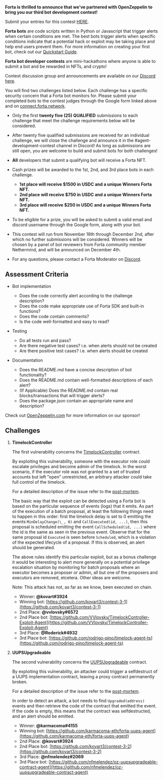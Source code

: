**Forta is thrilled to announce that we’ve partnered with OpenZeppelin to bring you our third bot development contest!**

Submit your entries for this contest [HERE](https://docs.google.com/forms/d/e/1FAIpQLSfTZuQBfUrdJI6b-_lLaBC2J6rcc5_sIesZHL3R4FdJkGD73A/viewform?usp=sf_link).

**Forta bots** are code scripts written in Python or Javascript that trigger alerts when certain
conditions are met. The best bots trigger alerts when specific conditions indicate that a potential hack or exploit may be taking place and help end users prevent them. For more information on creating your first bot, check out our [Quickstart Guide](quickstart.md).

**Forta bot developer contests** are mini-hackathons where anyone is able to submit a bot and be rewarded in NFTs, and crypto!

Contest discussion group and announcements are available on our [Discord here](https://discord.com).

You will find two challenges listed below. Each challenge has a specific security concern that a Forta bot monitors for. Please submit your completed bots to the contest judges through the Google form linked above and on [connect.forta.network](https://connect.forta.network/).

- Only the first **twenty five (25) QUALIFIED** submissions to each challenge that meet the challenge requirements below will be considered.

- After twenty five qualified submissions are received for an individual challenge, we will close the challenge and announce it in the #agent-development-contest channel in Discord! As long as submissions are still open, you are welcome to build and submit bots for both challenges!

- **All** developers that submit a qualifying bot will receive a Forta NFT.

- Cash prizes will be awarded to the 1st, 2nd, and 3rd place bots in each challenge.
    - **1st place will receive $1500 in USDC and a unique Winners Forta NFT.**
    - **2nd place will receive $750 in USDC and a unique Winners Forta NFT.**
    - **3rd place will receive $250 in USDC and a unique Winners Forta NFT.**

- To be eligible for a prize, you will be asked to submit a valid email and discord username through the Google form, along with your bot.

- This contest will run from November 18th through December 2nd, after which no further submissions will be considered. Winners will be chosen by a panel of bot reviewers from Forta community member Nethermind, and will be announced on December 4th.

- For any questions, please contact a Forta Moderator on [Discord](https://discord.com).

## Assessment Criteria

- Bot implementation
    - Does the code correctly alert according to the challenge description?
    - Does the code make appropriate use of Forta SDK and built-in functions?
    - Does the code contain comments?
    - Is the code well-formatted and easy to read?

- Testing
    - Do all tests run and pass?
    - Are there negative test cases? i.e. when alerts should not be created
    - Are there positive test cases? i.e. when alerts should be created

- Documentation
    - Does the README.md have a concise description of bot functionality?
    - Does the README.md contain well-formatted descriptions of each alert?
    - (If Applicable) Does the README.md contain real blocks/transactions that will trigger alerts?
    - Does the package.json contain an appropriate name and description?

Check out [OpenZeppelin.com](https://openzeppelin.com/) for more information on our sponsor!

## Challenges

1. **TimelockController**

    The first vulnerability concerns the [TimelockController](https://github.com/OpenZeppelin/openzeppelin-contracts/blob/release-v4.3/contracts/governance/TimelockController.sol) contract.

    By exploiting this vulnerability, someone with the executor role could escalate privileges and become admin of the timelock. In the worst scenario, if the executor role was not granted to a set of trusted accounts but left "open" unrestricted, an arbitrary attacker could take full control of the timelock.

    For a detailed description of the issue refer to the [post-mortem](https://forum.openzeppelin.com/t/timelockcontroller-vulnerability-post-mortem/14958).

    The basic way that the exploit can be detected using a Forta bot is based on the particular sequence of events (logs) that it emits. As part of the execution of a batch proposal, at least the following things need to happen in this order: first the timelock delay is set to 0 emitting the events `MinDelayChange(\_, 0)` and `CallExecuted(id, ...)`, then this proposal is scheduled emitting the event `CallScheduled(id, ...)` where the id is the same as seen in the previous event. Observe that for the same proposal id `Executed` is seen before `Scheduled`, which is a violation of the expected lifecycle of a proposal. If this is observed, an alert should be generated.
    
    The above rules identify this particular exploit, but as a bonus challenge it would be interesting to alert more generally on a potential privilege escalation situation by monitoring for batch proposals where an executor becomes a proposer or admin, all but one of the proposers and executors are removed, etcetera. Other ideas are welcome.

    Note: This attack has not, as far as we know, been executed on chain.

    - Winner: **@kovart#3924**
    - Winning bot: [https://github.com/kovart3/contest-3-1](https://github.com/kovart3/contest-3-1)
    - 2nd Place: **@vvlovsky#6572**
    - 2nd Place bot: [https://github.com/VVlovsky/TimelockController-Exploit-Agent](https://github.com/VVlovsky/TimelockController-Exploit-Agent)
    - 3rd Place: **@Roderick#4932**
    - 3rd Place bot: [https://github.com/rodrigo-pino/timelock-agent-ts](https://github.com/rodrigo-pino/timelock-agent-ts)

2. **UUPSUpgradeable**
    
    The second vulnerability concerns the [UUPSUpgradeable](https://github.com/OpenZeppelin/openzeppelin-contracts/blob/release-v4.3/contracts/proxy/utils/UUPSUpgradeable.sol) contract.

    By exploiting this vulnerability, an attacker could trigger a selfdestruct of a UUPS implementation contract, leaving a proxy contract permanently broken.

    For a detailed description of the issue refer to the [post-mortem](https://forum.openzeppelin.com/t/uupsupgradeable-vulnerability-post-mortem/15680).

    In order to detect an attack, a bot needs to find `Upgraded(address)` events and then retrieve the code of the contract that emitted the event. If the code is empty, this means that the contract was selfdestructed, and an alert should be emitted.

    - Winner: **@karmacoma#4155**
    - Winning bot: [https://github.com/karmacoma-eth/forta-uups-agent](https://github.com/karmacoma-eth/forta-uups-agent)
    - 2nd Place: **@kovart#3924**
    - 2nd Place bot: [https://github.com/kovart3/contest-3-2](https://github.com/kovart3/contest-3-2)
    - 3rd Place: **@nfmelendez#2069**
    - 3rd Place bot: [https://github.com/nfmelendez/oz-uupsupgradeable-contract-agent](https://github.com/nfmelendez/oz-uupsupgradeable-contract-agent)
